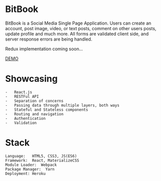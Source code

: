 # BitBook
BitBook is a Social Media Single Page Application. Users can create an account, post image, video, or text posts, comment on other users posts, update profile and much more. All forms are validated client side, and server response errors are being handled. 

Redux implementation coming soon...


[DEMO](https://bitbook-react.herokuapp.com/)

# Showcasing 

    -   React.js
    -   RESTFul API
    -   Separation of concerns
    -   Passing data through multiple layers, both ways
    -   Stateful and Stateless components
    -   Routing and navigation
    -   Authentication
    -   Validation

# Stack

    Language:   HTML5, CSS3, JS(ES6)
    Framework:  React, MaterializeCSS
    Module Loader:  Webpack
    Package Manager:  Yarn
    Deployment: Heroku
